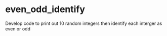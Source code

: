 # even_odd_identify
Develop code to print out 10 random integers then identify each interger as even or odd
